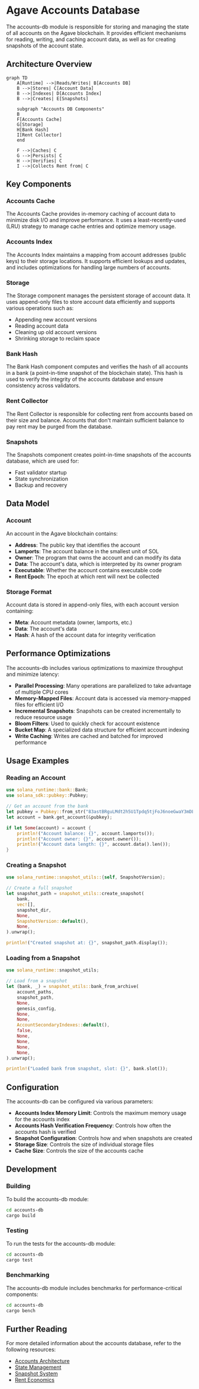 # Agave Accounts Database

The accounts-db module is responsible for storing and managing the state of all accounts on the Agave blockchain. It provides efficient mechanisms for reading, writing, and caching account data, as well as for creating snapshots of the account state.

## Architecture Overview

```mermaid
graph TD
    A[Runtime] -->|Reads/Writes| B[Accounts DB]
    B -->|Stores| C[Account Data]
    B -->|Indexes| D[Accounts Index]
    B -->|Creates| E[Snapshots]
    
    subgraph "Accounts DB Components"
    B
    F[Accounts Cache]
    G[Storage]
    H[Bank Hash]
    I[Rent Collector]
    end
    
    F -->|Caches| C
    G -->|Persists| C
    H -->|Verifies| C
    I -->|Collects Rent from| C
```

## Key Components

### Accounts Cache
The Accounts Cache provides in-memory caching of account data to minimize disk I/O and improve performance. It uses a least-recently-used (LRU) strategy to manage cache entries and optimize memory usage.

### Accounts Index
The Accounts Index maintains a mapping from account addresses (public keys) to their storage locations. It supports efficient lookups and updates, and includes optimizations for handling large numbers of accounts.

### Storage
The Storage component manages the persistent storage of account data. It uses append-only files to store account data efficiently and supports various operations such as:
- Appending new account versions
- Reading account data
- Cleaning up old account versions
- Shrinking storage to reclaim space

### Bank Hash
The Bank Hash component computes and verifies the hash of all accounts in a bank (a point-in-time snapshot of the blockchain state). This hash is used to verify the integrity of the accounts database and ensure consistency across validators.

### Rent Collector
The Rent Collector is responsible for collecting rent from accounts based on their size and balance. Accounts that don't maintain sufficient balance to pay rent may be purged from the database.

### Snapshots
The Snapshots component creates point-in-time snapshots of the accounts database, which are used for:
- Fast validator startup
- State synchronization
- Backup and recovery

## Data Model

### Account
An account in the Agave blockchain contains:
- **Address**: The public key that identifies the account
- **Lamports**: The account balance in the smallest unit of SOL
- **Owner**: The program that owns the account and can modify its data
- **Data**: The account's data, which is interpreted by its owner program
- **Executable**: Whether the account contains executable code
- **Rent Epoch**: The epoch at which rent will next be collected

### Storage Format
Account data is stored in append-only files, with each account version containing:
- **Meta**: Account metadata (owner, lamports, etc.)
- **Data**: The account's data
- **Hash**: A hash of the account data for integrity verification

## Performance Optimizations

The accounts-db includes various optimizations to maximize throughput and minimize latency:

- **Parallel Processing**: Many operations are parallelized to take advantage of multiple CPU cores
- **Memory-Mapped Files**: Account data is accessed via memory-mapped files for efficient I/O
- **Incremental Snapshots**: Snapshots can be created incrementally to reduce resource usage
- **Bloom Filters**: Used to quickly check for account existence
- **Bucket Map**: A specialized data structure for efficient account indexing
- **Write Caching**: Writes are cached and batched for improved performance

## Usage Examples

### Reading an Account

```rust
use solana_runtime::bank::Bank;
use solana_sdk::pubkey::Pubkey;

// Get an account from the bank
let pubkey = Pubkey::from_str("83astBRguLMdt2h5U1Tpdq5tjFoJ6noeGwaY3mDLVcri").unwrap();
let account = bank.get_account(&pubkey);

if let Some(account) = account {
    println!("Account balance: {}", account.lamports());
    println!("Account owner: {}", account.owner());
    println!("Account data length: {}", account.data().len());
}
```

### Creating a Snapshot

```rust
use solana_runtime::snapshot_utils::{self, SnapshotVersion};

// Create a full snapshot
let snapshot_path = snapshot_utils::create_snapshot(
    bank,
    vec![],
    snapshot_dir,
    None,
    SnapshotVersion::default(),
    None,
).unwrap();

println!("Created snapshot at: {}", snapshot_path.display());
```

### Loading from a Snapshot

```rust
use solana_runtime::snapshot_utils;

// Load from a snapshot
let (bank, _) = snapshot_utils::bank_from_archive(
    account_paths,
    snapshot_path,
    None,
    genesis_config,
    None,
    None,
    AccountSecondaryIndexes::default(),
    false,
    None,
    None,
    None,
    None,
).unwrap();

println!("Loaded bank from snapshot, slot: {}", bank.slot());
```

## Configuration

The accounts-db can be configured via various parameters:

- **Accounts Index Memory Limit**: Controls the maximum memory usage for the accounts index
- **Accounts Hash Verification Frequency**: Controls how often the accounts hash is verified
- **Snapshot Configuration**: Controls how and when snapshots are created
- **Storage Size**: Controls the size of individual storage files
- **Cache Size**: Controls the size of the accounts cache

## Development

### Building

To build the accounts-db module:

```bash
cd accounts-db
cargo build
```

### Testing

To run the tests for the accounts-db module:

```bash
cd accounts-db
cargo test
```

### Benchmarking

The accounts-db module includes benchmarks for performance-critical components:

```bash
cd accounts-db
cargo bench
```

## Further Reading

For more detailed information about the accounts database, refer to the following resources:

- [Accounts Architecture](https://docs.anza.xyz/validator/accounts)
- [State Management](https://docs.anza.xyz/validator/state-management)
- [Snapshot System](https://docs.anza.xyz/validator/snapshot-system)
- [Rent Economics](https://docs.anza.xyz/economics/rent)
